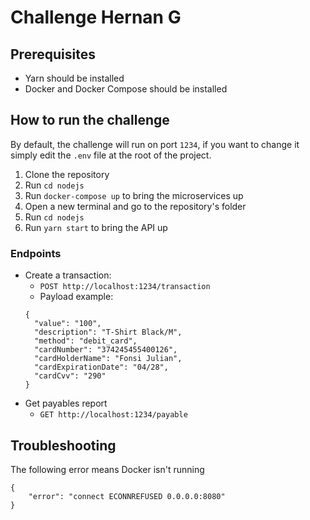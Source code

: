 # Challenge Hernan G
## Prerequisites
- Yarn should be installed
- Docker and Docker Compose should be installed
## How to run the challenge
By default, the challenge will run on port `1234`, if you want to change it simply edit the `.env` file at the root of the project.

1. Clone the repository
2. Run `cd nodejs`
3. Run `docker-compose up` to bring the microservices up
4. Open a new terminal and go to the repository's folder
5. Run `cd nodejs`
6. Run `yarn start` to bring the API up

### Endpoints

- Create a transaction:
  - `POST http://localhost:1234/transaction`
  - Payload example:
  ```
  {
    "value": "100",
    "description": "T-Shirt Black/M",
    "method": "debit_card",
    "cardNumber": "374245455400126",
    "cardHolderName": "Fonsi Julian",
    "cardExpirationDate": "04/28",
    "cardCvv": "290"
  }
  ```
- Get payables report
  - `GET http://localhost:1234/payable`
 
## Troubleshooting
The following error means Docker isn't running
```
{
    "error": "connect ECONNREFUSED 0.0.0.0:8080"
}
```
